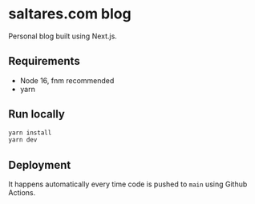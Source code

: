# saltares.com blog

Personal blog built using Next.js.

## Requirements

- Node 16, fnm recommended
- yarn

## Run locally

```bash
yarn install
yarn dev
```

## Deployment

It happens automatically every time code is pushed to `main` using Github Actions.
